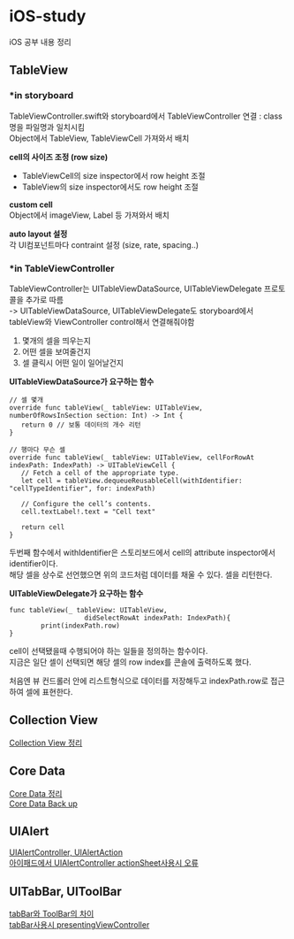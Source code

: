 # iOS-study
iOS 공부 내용 정리

## TableView
### \*in storyboard   
TableViewController.swift와 storyboard에서 TableViewController 연결 : class명을 파일명과 일치시킴   
Object에서 TableView, TableViewCell 가져와서 배치   

**cell의 사이즈 조정 (row size)**
- TableViewCell의 size inspector에서 row height 조절
- TableView의 size inspector에서도 row height 조절

**custom cell**   
Object에서 imageView, Label 등 가져와서 배치   

**auto layout 설정**   
각 UI컴포넌트마다 contraint 설정 (size, rate, spacing..)   

### \*in TableViewController   
TableViewController는 UITableViewDataSource, UITableViewDelegate 프로토콜을 추가로 따름   
-> UITableViewDataSource, UITableViewDelegate도 storyboard에서 tableView와 ViewController control해서 연결해줘야함   
   
1. 몇개의 셀을 띄우는지
2. 어떤 셀을 보여줄건지
3. 셀 클릭시 어떤 일이 일어날건지
   
**UITableViewDataSource가 요구하는 함수**   
```
// 셀 몇개   
override func tableView(_ tableView: UITableView, numberOfRowsInSection section: Int) -> Int {
   return 0 // 보통 데이터의 개수 리턴
}

// 행마다 무슨 셀
override func tableView(_ tableView: UITableView, cellForRowAt indexPath: IndexPath) -> UITableViewCell {
   // Fetch a cell of the appropriate type.
   let cell = tableView.dequeueReusableCell(withIdentifier: "cellTypeIdentifier", for: indexPath)

   // Configure the cell’s contents.
   cell.textLabel!.text = "Cell text"

   return cell
}
```
두번째 함수에서 withIdentifier은 스토리보드에서 cell의 attribute inspector에서 identifier이다.   
해당 셀을 상수로 선언했으면 위의 코드처럼 데이터를 채울 수 있다. 셀을 리턴한다.

**UITableViewDelegate가 요구하는 함수**
```
func tableView(_ tableView: UITableView,
                   didSelectRowAt indexPath: IndexPath){
        print(indexPath.row)
}
```
cell이 선택됐을때 수행되어야 하는 일들을 정의하는 함수이다.   
지금은 일단 셀이 선택되면 해당 셀의 row index를 콘솔에 출력하도록 했다.   

처음엔 뷰 컨드롤러 안에 리스트형식으로 데이터를 저장해두고 indexPath.row로 접근하여 셀에 표현한다.   

## Collection View   
[Collection View 정리](https://sio2whocode.tistory.com/88)
    
## Core Data
[Core Data 정리](https://sio2whocode.tistory.com/89)   
[Core Data Back up](https://sio2whocode.tistory.com/108)

## UIAlert
[UIAlertController, UIAlertAction](https://sio2whocode.tistory.com/76)    
[아이패드에서 UIAlertController actionSheet사용시 오류](https://sio2whocode.tistory.com/100)

## UITabBar, UIToolBar
[tabBar와 ToolBar의 차이](https://sio2whocode.tistory.com/102)    
[tabBar사용시 presentingViewController](https://sio2whocode.tistory.com/101)
